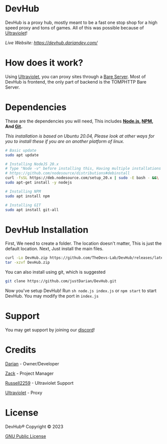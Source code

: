 # DevHub
DevHub is a proxy hub, mostly meant to be a fast one stop shop for a high speed proxy and tons of games. All of this was possible because of  [Ultraviolet](https://github.com/titaniumnetwork-dev/Ultraviolet)!

_Live Website: https://devhub.dariandev.com/_

# How does it work?
Using [Ultraviolet](https://github.com/titaniumnetwork-dev/Ultraviolet), you can proxy sites through a [Bare Server](https://github.com/tomphttp/bare-server-node). Most of DevHub is frontend, the only part of backend is the TOMPHTTP Bare Server.

# Dependencies
These are the dependencies you will need, This includes **[Node.js](https://nodejs.org/), [NPM](https://www.npmjs.com/), And [Git](https://git-scm.com/).**

_This installation is based on Ubuntu 20.04, Please look at other ways for you to install these if you are on another platform of linux._
```sh
# Basic update
sudo apt update

# Installing NodeJS 20.x
# Type "Node -v" before installing this, Having multiple installations can lead to problems.
# https://github.com/nodesource/distributions#debinstall
curl -fsSL https://deb.nodesource.com/setup_20.x | sudo -E bash - &&\
sudo apt-get install -y nodejs

# Installing NPM
sudo apt install npm

# Installing GIT
sudo apt install git-all
```

# DevHub Installation
First, We need to create a folder. The location doesn't matter, This is just the default location.
Next, Just install the main files.
```sh
curl -Lo DevHub.zip https://github.com/TheDevs-Lab/DevHub/releases/latest/download/DevHub.zip
tar -xzvf DevHub.zip
```

You can also install using git, which is suggested
```sh
git clone https://github.com/justDarian/DevHub.git
```

Now you've setup DevHub!
Run ```sh
node.js index.js``` or ```npm start``` to start DevHub. You may modify the port in ``index.js`` 

# Support
You may get support by joining our [discord](https://dariandev.com/discord)!

# Credits
[Darian](https://github.com/justDarian) - Owner/Developer

[Zack](https://github.com/komouri) - Project Manager

[Russell2259](https://github.com/Russell2259) - Ultraviolet Support

[Ultraviolet](https://github.com/titaniumnetwork-dev/Ultraviolet) - Proxy

# License

DevHub® Copyright © 2023

[GNU Public License](https://github.com/justDarian/DevHub/blob/main/LICENSE.md)

